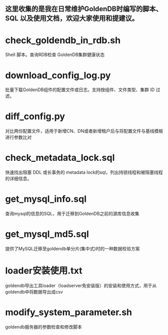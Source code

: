 这里收集的是我在日常维护GoldenDB时编写的脚本、SQL 以及使用文档，欢迎大家使用和提建议。
---
# check_goldendb_in_rdb.sh
Shell 脚本。查询RDB检查 GoldenDB集群健康状态

# download_config_log.py
批量下载GoldenDB组件的配置文件或日志。支持按组件、文件类型、集群 ID 过滤。

# diff_config.py
对比两份配置文件，适用于新增CN、DN或者新增租户后与将配置文件与基线模板进行参数比对

# check_metadata_lock.sql
快速找出阻塞 DDL 或长事务的 metadata lock的sql，列出持锁线程和被阻塞线程的详细信息。

# get_mysql_info.sql
查询mysql的信息的SQL，用于迁移到GoldenDB之前的源库信息收集

# get_mysql_md5.sql 
提供了MySQL迁移至goldendb单分片(集中式)时的一种数据校验方案

# loader安装使用.txt
goldendb导出工具loader（loadserver免安装版）的安装和使用方式，用于从goldendb中将数据导出成csv

# modify_system_parameter.sh
goldendb服务器的参数检查和修改脚本

